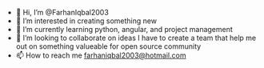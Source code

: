 - 👋 Hi, I’m @FarhanIqbal2003
- 👀 I’m interested in creating something new
- 🌱 I’m currently learning python, angular, and project management
- 💞️ I’m looking to collaborate on ideas I have to create a team that help me out on something valueable for open source community
- 📫 How to reach me farhaniqbal2003@hotmail.com

<!---
FarhanIqbal2003/FarhanIqbal2003 is a ✨ special ✨ repository because its `README.md` (this file) appears on your GitHub profile.
You can click the Preview link to take a look at your changes.
--->
